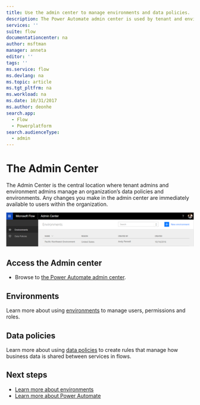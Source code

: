 ```yaml
---
title: Use the admin center to manage environments and data policies. | Microsoft Docs
description: The Power Automate admin center is used by tenant and environment admins to manage data policies and environments for Power Automate deployments.
services: ''
suite: flow
documentationcenter: na
author: msftman
manager: anneta
editor: ''
tags: ''
ms.service: flow
ms.devlang: na
ms.topic: article
ms.tgt_pltfrm: na
ms.workload: na
ms.date: 10/31/2017
ms.author: deonhe
search.app: 
  - Flow
  - Powerplatform
search.audienceType: 
  - admin
---
```

# The Admin Center


The Admin Center is the central location where tenant admins and environment admins manage an organization’s data policies and environments. Any changes you make in the admin center are immediately available to users within the organization.

![overview](./media/admin-center-introduction/overview.png)

## Access the Admin center

* Browse to [the Power Automate admin center](https://admin.flow.microsoft.com).

## Environments

Learn more about using [environments](environments-overview-admin.md) to manage users, permissions and roles.

## Data policies

Learn more about using [data policies](prevent-data-loss.md) to create rules that manage how business data is shared between services in flows.

## Next steps

* [Learn more about environments](environments-overview-admin.md)
* [Learn more about Power Automate](getting-started.md)
